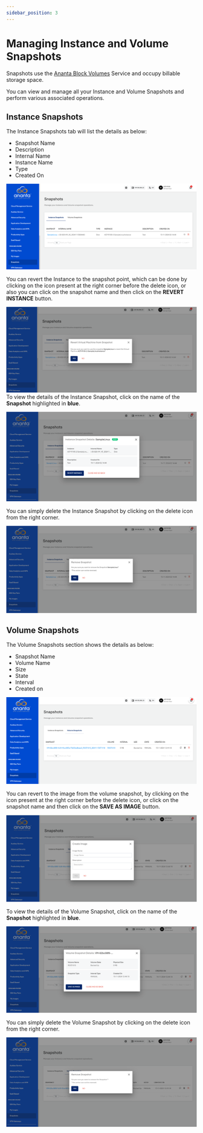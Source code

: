 ```yaml
---
sidebar_position: 3
---
```

# Managing Instance and Volume Snapshots
Snapshots use the [Ananta Block Volumes](/docs/Storage/BlockVolumes/AboutBlockVolumes) Service and occupy billable storage space.

You can view and manage all your Instance and Volume Snapshots and perform various associated operations.
## Instance Snapshots

The Instance Snapshots tab will list the details as below:

- Snapshot Name
- Description
- Internal Name
- Instance Name
- Type
- Created On

![Managing Instance and Volume Snapshots](img/ManagingInstanceandVolumeSnapshots1.png)

You can revert the Instance to the snapshot point, which can be done by clicking on the icon present at the right corner before the delete icon, or also you can click on the snapshot name and then click on the **REVERT INSTANCE** button.

![Managing Instance and Volume Snapshots](img/ManagingInstanceandVolumeSnapshots2.png)
To view the details of the Instance Snapshot, click on the name of the **Snapshot** highlighted in <span class="blue">**blue**</span>.

![Managing Instance and Volume Snapshots](img/ManagingInstanceandVolumeSnapshots3.png)

You can simply delete the Instance Snapshot by clicking on the delete icon from the right corner.

![Managing Instance and Volume Snapshots](img/ManagingInstanceandVolumeSnapshots4.png)

## Volume Snapshots

The Volume Snapshots section shows the details as below:

- Snapshot Name
- Volume Name
- Size
- State
- Interval
- Created on

![Managing Instance and Volume Snapshots](img/ManagingInstanceandVolumeSnapshots5.png)

You can revert to the image from the volume snapshot, by clicking on the icon present at the right corner before the delete icon, or click on the snapshot name and then click on the **SAVE AS IMAGE** button.

![Managing Instance and Volume Snapshots](img/ManagingInstanceandVolumeSnapshots6.png)

To view the details of the Volume Snapshot, click on the name of the **Snapshot** highlighted in <span class="blue">**blue**</span>.

![Managing Instance and Volume Snapshots](img/ManagingInstanceandVolumeSnapshots7.png)

You can simply delete the Volume Snapshot by clicking on the delete icon from the right corner.

![Managing Instance and Volume Snapshots](img/ManagingInstanceandVolumeSnapshots8.png)

